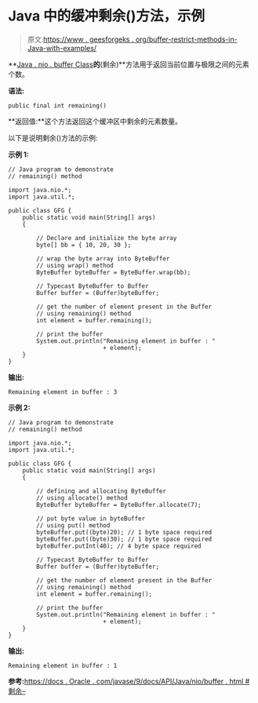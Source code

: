 # Java 中的缓冲剩余()方法，示例

> 原文:[https://www . geesforgeks . org/buffer-restrict-methods-in-Java-with-examples/](https://www.geeksforgeeks.org/buffer-remaining-methods-in-java-with-examples/)

**[Java . nio . buffer Class](https://www.geeksforgeeks.org/tag/java-bytebuffer/)**的**(剩余)**方法用于返回当前位置与极限之间的元素个数。

**语法:**

```
public final int remaining()
```

**返回值:**这个方法返回这个缓冲区中剩余的元素数量。

以下是说明剩余()方法的示例:

**示例 1:**

```
// Java program to demonstrate
// remaining() method

import java.nio.*;
import java.util.*;

public class GFG {
    public static void main(String[] args)
    {

        // Declare and initialize the byte array
        byte[] bb = { 10, 20, 30 };

        // wrap the byte array into ByteBuffer
        // using wrap() method
        ByteBuffer byteBuffer = ByteBuffer.wrap(bb);

        // Typecast ByteBuffer to Buffer
        Buffer buffer = (Buffer)byteBuffer;

        // get the number of element present in the Buffer
        // using remaining() method
        int element = buffer.remaining();

        // print the buffer
        System.out.println("Remaining element in buffer : "
                           + element);
    }
}
```

**输出:**

```
Remaining element in buffer : 3

```

**示例 2:**

```
// Java program to demonstrate
// remaining() method

import java.nio.*;
import java.util.*;

public class GFG {
    public static void main(String[] args)
    {

        // defining and allocating ByteBuffer
        // using allocate() method
        ByteBuffer byteBuffer = ByteBuffer.allocate(7);

        // put byte value in byteBuffer
        // using put() method
        byteBuffer.put((byte)20); // 1 byte space required
        byteBuffer.put((byte)30); // 1 byte space required
        byteBuffer.putInt(40); // 4 byte space required

        // Typecast ByteBuffer to Buffer
        Buffer buffer = (Buffer)byteBuffer;

        // get the number of element present in the Buffer
        // using remaining() method
        int element = buffer.remaining();

        // print the buffer
        System.out.println("Remaining element in buffer : "
                           + element);
    }
}
```

**输出:**

```
Remaining element in buffer : 1

```

**参考:**[https://docs . Oracle . com/javase/9/docs/API/Java/nio/buffer . html #剩余–](https://docs.oracle.com/javase/9/docs/api/java/nio/Buffer.html#remaining--)